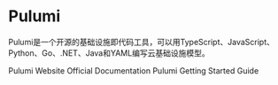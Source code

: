 # Pulumi

Pulumi是一个开源的基础设施即代码工具，可以用TypeScript、JavaScript、Python、Go、.NET、Java和YAML编写云基础设施模型。

<BadgeLink badgeText='Official Website' colorScheme='blue' href='https://www.pulumi.com/'>Pulumi Website</BadgeLink>
<BadgeLink badgeText='Official Documentation' colorScheme='blue' href='https://www.pulumi.com/docs/'>Official Documentation</BadgeLink>
<BadgeLink badgeText='Getting Started Guide' colorScheme='blue' href='https://www.pulumi.com/docs/get-started/'>Pulumi Getting Started Guide</BadgeLink>
